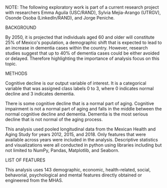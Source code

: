 NOTE: The following exploratory work is part of a current research project with researchers Emma Aguila (USC/RAND), Sylvia Mejia-Arango (UTRGV),  Osonde Osoba (LinkedIn/RAND), and Jorge Peniche. 

BACKGROUND 

By 2050, it is projected that individuals aged 60 and older will constitute 25% of Mexico's population, a demographic shift that is expected to lead to an increase in dementia cases within the country. However, research studies suggest that up to 40% of dementia cases could be either avoided or delayed. Therefore highlighting the importance of analysis focus on this topic. 

METHODS

Cognitive decline is our output variable of interest. It is a categorical variable that was assigned class labels 0 to 3, where 0 indicates normal decline and 3 indicates dementia.  

There is some cognitive decline that is a normal part of aging. Cognitive impairment is not a normal part of aging and falls in the middle between the normal cognitive decline and dementia. Dementia is the most serious decline that is not normal of the aging process. 

This analysis used pooled longitudinal data from the Mexican Health and Aging Study for years 2012, 2015, and 2018. Only features that were available across years were included in the analysis. Descriptive statistics and visualizations were all conducted in python using libraries including but not limited to NumPy, Pandas, Matplotlib, and Seaborn.

LIST OF FEATURES

This analysis uses 143 demographic, economic, health-related, social, behavorial, psychological and mental features directly obtained or engineered from the MHAS. 
